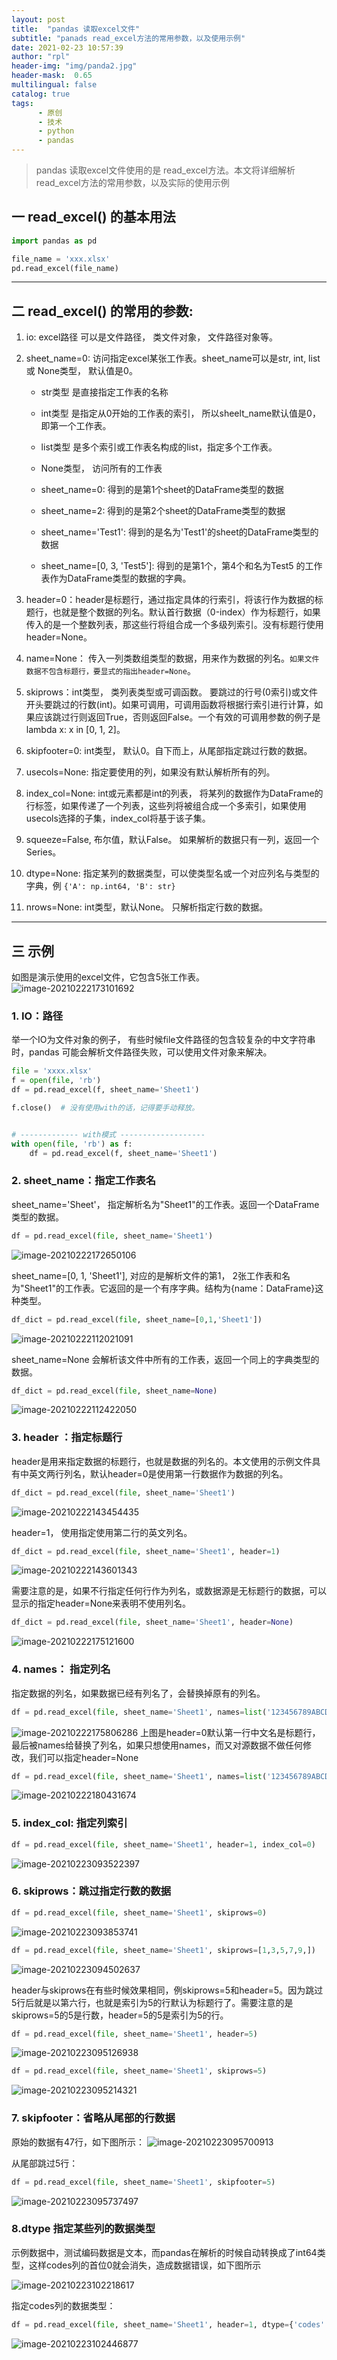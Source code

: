 ```yaml
---
layout: post
title:  "pandas 读取excel文件"
subtitle: "panads read_excel方法的常用参数，以及使用示例"
date: 2021-02-23 10:57:39
author: "rpl"
header-img: "img/panda2.jpg"
header-mask:  0.65
multilingual: false
catalog: true
tags:
      - 原创
      - 技术
      - python
      - pandas
---
```


> pandas 读取excel文件使用的是 read_excel方法。本文将详细解析read_excel方法的常用参数，以及实际的使用示例


## 一 read_excel() 的基本用法

```python
import pandas as pd

file_name = 'xxx.xlsx'
pd.read_excel(file_name)
```


***
## 二 read_excel() 的常用的参数: 
1. io:  excel路径 可以是文件路径， 类文件对象， 文件路径对象等。

2. sheet_name=0:  访问指定excel某张工作表。sheet_name可以是str, int, list 或 None类型， 默认值是0。

   - str类型 是直接指定工作表的名称

   - int类型 是指定从0开始的工作表的索引， 所以sheelt_name默认值是0，即第一个工作表。

   - list类型 是多个索引或工作表名构成的list，指定多个工作表。

   - None类型， 访问所有的工作表
   - sheet_name=0: 得到的是第1个sheet的DataFrame类型的数据
   - sheet_name=2: 得到的是第2个sheet的DataFrame类型的数据
   - sheet_name='Test1': 得到的是名为'Test1'的sheet的DataFrame类型的数据
   - sheet_name=[0, 3, 'Test5']: 得到的是第1个，第4个和名为Test5 的工作表作为DataFrame类型的数据的字典。 

3. header=0：header是标题行，通过指定具体的行索引，将该行作为数据的标题行，也就是整个数据的列名。默认首行数据（0-index）作为标题行，如果传入的是一个整数列表，那这些行将组合成一个多级列索引。没有标题行使用header=None。

4. name=None： 传入一列类数组类型的数据，用来作为数据的列名。<code>如果文件数据不包含标题行，要显式的指出header=None</code>。

5. skiprows：int类型， 类列表类型或可调函数。 要跳过的行号(0索引)或文件开头要跳过的行数(int)。如果可调用，可调用函数将根据行索引进行计算，如果应该跳过行则返回True，否则返回False。一个有效的可调用参数的例子是lambda x: x in [0, 1, 2]。

6. skipfooter=0: int类型， 默认0。自下而上，从尾部指定跳过行数的数据。

7. usecols=None: 指定要使用的列，如果没有默认解析所有的列。

8. index_col=None:  int或元素都是int的列表， 将某列的数据作为DataFrame的行标签，如果传递了一个列表，这些列将被组合成一个多索引，如果使用usecols选择的子集，index_col将基于该子集。

9. squeeze=False,  布尔值，默认False。 如果解析的数据只有一列，返回一个Series。

10. dtype=None: 指定某列的数据类型，可以使类型名或一个对应列名与类型的字典，例 <code>{'A':  np.int64, 'B': str} </code> 

11. nrows=None: int类型，默认None。 只解析指定行数的数据。


***
## 三 示例

如图是演示使用的excel文件，它包含5张工作表。
![image-20210222173101692](/img/pandas-read_excel/image-20210222173101692.png)



### 1. IO：路径

举一个IO为文件对象的例子， 有些时候file文件路径的包含较复杂的中文字符串时，pandas 可能会解析文件路径失败，可以使用文件对象来解决。

```python
file = 'xxxx.xlsx'
f = open(file, 'rb')
df = pd.read_excel(f, sheet_name='Sheet1')

f.close()  # 没有使用with的话，记得要手动释放。


# ------------- with模式 -------------------
with open(file, 'rb') as f:
    df = pd.read_excel(f, sheet_name='Sheet1')
```


### 2. sheet_name：指定工作表名

sheet_name='Sheet'， 指定解析名为"Sheet1"的工作表。返回一个DataFrame类型的数据。
```python
df = pd.read_excel(file, sheet_name='Sheet1')
```
![image-20210222172650106](/img/pandas-read_excel/image-20210222172650106.png)


sheet_name=[0, 1, 'Sheet1'],   对应的是解析文件的第1， 2张工作表和名为"Sheet1"的工作表。它返回的是一个有序字典。结构为{name：DataFrame}这种类型。
```python
df_dict = pd.read_excel(file, sheet_name=[0,1,'Sheet1'])
```
![image-20210222112021091](/img/pandas-read_excel/image-20210222112021091.png)


sheet_name=None 会解析该文件中所有的工作表，返回一个同上的字典类型的数据。
```python
df_dict = pd.read_excel(file, sheet_name=None)
```
![image-20210222112422050](/img/pandas-read_excel/image-20210222112422050.png)

### 3. header ：指定标题行
header是用来指定数据的标题行，也就是数据的列名的。本文使用的示例文件具有中英文两行列名，默认header=0是使用第一行数据作为数据的列名。
```python
df_dict = pd.read_excel(file, sheet_name='Sheet1')
```
![image-20210222143454435](/img/pandas-read_excel/image-20210222143454435.png)


header=1， 使用指定使用第二行的英文列名。
```python
df_dict = pd.read_excel(file, sheet_name='Sheet1', header=1)
```
![image-20210222143601343](/img/pandas-read_excel/image-20210222143601343.png)


需要注意的是，如果不行指定任何行作为列名，或数据源是无标题行的数据，可以显示的指定header=None来表明不使用列名。
```python
df_dict = pd.read_excel(file, sheet_name='Sheet1', header=None)
```
![image-20210222175121600](/img/pandas-read_excel/image-20210222175121600.png)

### 4. names： 指定列名
指定数据的列名，如果数据已经有列名了，会替换掉原有的列名。
```python
df = pd.read_excel(file, sheet_name='Sheet1', names=list('123456789ABCDE'))
```
![image-20210222175806286](/img/pandas-read_excel/image-20210222175806286.png)
上图是header=0默认第一行中文名是标题行，最后被names给替换了列名，如果只想使用names，而又对源数据不做任何修改，我们可以指定header=None


```python
df = pd.read_excel(file, sheet_name='Sheet1', names=list('123456789ABCDE'), header=None)
```
![image-20210222180431674](/img/pandas-read_excel/image-20210222180431674.png)



### 5. index_col: 指定列索引

```python
df = pd.read_excel(file, sheet_name='Sheet1', header=1, index_col=0)
```
![image-20210223093522397](/img/pandas-read_excel/image-20210223093522397.png)

### 6. skiprows：跳过指定行数的数据

```python
df = pd.read_excel(file, sheet_name='Sheet1', skiprows=0)
```
![image-20210223093853741](/img/pandas-read_excel/image-20210223093853741.png)



```python
df = pd.read_excel(file, sheet_name='Sheet1', skiprows=[1,3,5,7,9,])
```
![image-20210223094502637](/img/pandas-read_excel/image-20210223094502637.png)


header与skiprows在有些时候效果相同，例skiprows=5和header=5。因为跳过5行后就是以第六行，也就是索引为5的行默认为标题行了。需要注意的是skiprows=5的5是行数，header=5的5是索引为5的行。
```python
df = pd.read_excel(file, sheet_name='Sheet1', header=5)
```
![image-20210223095126938](/img/pandas-read_excel/image-20210223095126938.png)



```python
df = pd.read_excel(file, sheet_name='Sheet1', skiprows=5)
```
![image-20210223095214321](/img/pandas-read_excel/image-20210223095214321.png)


### 7. skipfooter：省略从尾部的行数据

原始的数据有47行，如下图所示：
![image-20210223095700913](/img/pandas-read_excel/image-20210223095700913.png)


从尾部跳过5行：
```python
df = pd.read_excel(file, sheet_name='Sheet1', skipfooter=5)
```
![image-20210223095737497](/img/pandas-read_excel/image-20210223095737497.png)



### 8.dtype 指定某些列的数据类型

示例数据中，测试编码数据是文本，而pandas在解析的时候自动转换成了int64类型，这样codes列的首位0就会消失，造成数据错误，如下图所示

![image-20210223102218617](/img/pandas-read_excel/image-20210223102218617.png)


指定codes列的数据类型：

```python
df = pd.read_excel(file, sheet_name='Sheet1', header=1, dtype={'codes': str})
```
![image-20210223102446877](/img/pandas-read_excel/image-20210223102446877.png)